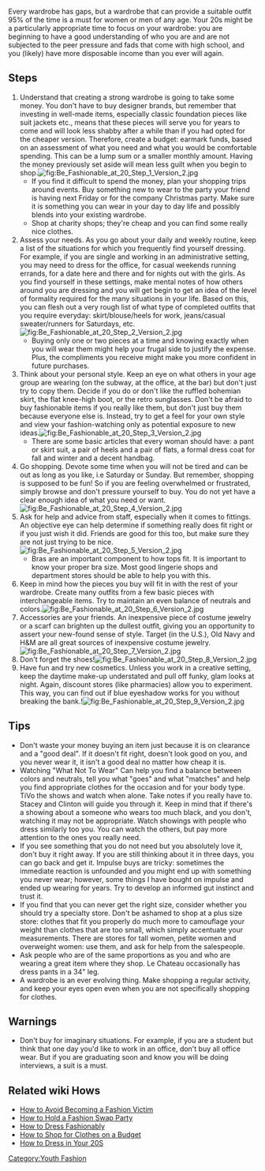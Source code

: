 Every wardrobe has gaps, but a wardrobe that can provide a suitable
outfit 95% of the time is a must for women or men of any age. Your 20s
might be a particularly appropriate time to focus on your wardrobe: you
are beginning to have a good understanding of who you are and are not
subjected to the peer pressure and fads that come with high school, and
you (likely) have more disposable income than you ever will again.

## Steps

1.  Understand that creating a strong wardrobe is going to take some
    money. You don't have to buy designer brands, but remember that
    investing in well-made items, especially classic foundation pieces
    like suit jackets etc., means that these pieces will serve you for
    years to come and will look less shabby after a while than if you
    had opted for the cheaper version. Therefore, create a budget:
    earmark funds, based on an assessment of what you need and what you
    would be comfortable spending. This can be a lump sum or a smaller
    monthly amount. Having the money previously set aside will mean less
    guilt when you begin to
    shop.![](Be_Fashionable_at_20_Step_1_Version_2.jpg "fig:Be_Fashionable_at_20_Step_1_Version_2.jpg")
    -   If you find it difficult to spend the money, plan your shopping
        trips around events. Buy something new to wear to the party your
        friend is having next Friday or for the company Christmas party.
        Make sure it is something you can wear in your day to day life
        and possibly blends into your existing wardrobe.
    -   Shop at charity shops; they're cheap and you can find some
        really nice clothes.
2.  Assess your needs. As you go about your daily and weekly routine,
    keep a list of the situations for which you frequently find yourself
    dressing. For example, if you are single and working in an
    administrative setting, you may need to dress for the office, for
    casual weekends running errands, for a date here and there and for
    nights out with the girls. As you find yourself in these settings,
    make mental notes of how others around you are dressing and you will
    get begin to get an idea of the level of formality required for the
    many situations in your life. Based on this, you can flesh out a
    very rough list of what type of completed outfits that you require
    everyday: skirt/blouse/heels for work, jeans/casual sweater/runners
    for Saturdays,
    etc.![](Be_Fashionable_at_20_Step_2_Version_2.jpg "fig:Be_Fashionable_at_20_Step_2_Version_2.jpg")
    -   Buying only one or two pieces at a time and knowing exactly when
        you will wear them might help your frugal side to justify the
        expense. Plus, the compliments you receive might make you more
        confident in future purchases.
3.  Think about your personal style. Keep an eye on what others in your
    age group are wearing (on the subway, at the office, at the bar) but
    don't just try to copy them. Decide if you do or don't like the
    ruffled bohemian skirt, the flat knee-high boot, or the retro
    sunglasses. Don't be afraid to buy fashionable items if you really
    like them, but don't just buy them because everyone else is.
    Instead, try to get a feel for your own style and view your
    fashion-watching only as potential exposure to new
    ideas.![](Be_Fashionable_at_20_Step_3_Version_2.jpg "fig:Be_Fashionable_at_20_Step_3_Version_2.jpg")
    -   There are some basic articles that every woman should have: a
        pant or skirt suit, a pair of heels and a pair of flats, a
        formal dress coat for fall and winter and a decent handbag.
4.  Go shopping. Devote some time when you will not be tired and can be
    out as long as you like, i.e Saturday or Sunday. But remember,
    shopping is supposed to be fun! So if you are feeling overwhelmed or
    frustrated, simply browse and don't pressure yourself to buy. You do
    not yet have a clear enough idea of what you need or
    want.![](Be_Fashionable_at_20_Step_4_Version_2.jpg "fig:Be_Fashionable_at_20_Step_4_Version_2.jpg")
5.  Ask for help and advice from staff, especially when it comes to
    fittings. An objective eye can help determine if something really
    does fit right or if you just wish it did. Friends are good for this
    too, but make sure they are not just trying to be
    nice.![](Be_Fashionable_at_20_Step_5_Version_2.jpg "fig:Be_Fashionable_at_20_Step_5_Version_2.jpg")
    -   Bras are an important component to how tops fit. It is important
        to know your proper bra size. Most good lingerie shops and
        department stores should be able to help you with this.
6.  Keep in mind how the pieces you buy will fit in with the rest of
    your wardrobe. Create many outfits from a few basic pieces with
    interchangeable items. Try to maintain an even balance of neutrals
    and
    colors.![](Be_Fashionable_at_20_Step_6_Version_2.jpg "fig:Be_Fashionable_at_20_Step_6_Version_2.jpg")
7.  Accessories are your friends. An inexpensive piece of costume
    jewelry or a scarf can brighten up the dullest outfit, giving you an
    opportunity to assert your new-found sense of style. Target (in the
    U.S.), Old Navy and H&M are all great sources of inexpensive costume
    jewelry.![](Be_Fashionable_at_20_Step_7_Version_2.jpg "fig:Be_Fashionable_at_20_Step_7_Version_2.jpg")
8.  Don't forget the
    shoes!![](Be_Fashionable_at_20_Step_8_Version_2.jpg "fig:Be_Fashionable_at_20_Step_8_Version_2.jpg")
9.  Have fun and try new cosmetics. Unless you work in a creative
    setting, keep the daytime make-up understated and pull off funky,
    glam looks at night. Again, discount stores (like pharmacies) allow
    you to experiment. This way, you can find out if blue eyeshadow
    works for you without breaking the
    bank.!![](Be_Fashionable_at_20_Step_9_Version_2.jpg "fig:Be_Fashionable_at_20_Step_9_Version_2.jpg")

## Tips

-   Don't waste your money buying an item just because it is on
    clearance and a "good deal". If it doesn't fit right, doesn't look
    good on you, and you never wear it, it isn't a good deal no matter
    how cheap it is.
-   Watching "What Not To Wear" Can help you find a balance between
    colors and neutrals, tell you what "goes" and what "matches" and
    help you find appropriate clothes for the occasion and for your body
    type. TiVo the shows and watch when alone. Take notes if you really
    have to. Stacey and Clinton will guide you through it. Keep in mind
    that if there's a showing about a someone who wears too much black,
    and you don't, watching it may not be appropriate. Watch showings
    with people who dress similarly too you. You can watch the others,
    but pay more attention to the ones you really need.
-   If you see something that you do not need but you absolutely love
    it, don't buy it right away. If you are still thinking about it in
    three days, you can go back and get it. Impulse buys are tricky:
    sometimes the immediate reaction is unfounded and you might end up
    with something you never wear; however, some things I have bought on
    impulse and ended up wearing for years. Try to develop an informed
    gut instinct and trust it.
-   If you find that you can never get the right size, consider whether
    you should try a specialty store. Don't be ashamed to shop at a plus
    size store: clothes that fit you properly do much more to camouflage
    your weight than clothes that are too small, which simply accentuate
    your measurements. There are stores for tall women, petite women and
    overweight women: use them, and ask for help from the salespeople.
-   Ask people who are of the same proportions as you and who are
    wearing a great item where they shop. Le Chateau occasionally has
    dress pants in a 34" leg.
-   A wardrobe is an ever evolving thing. Make shopping a regular
    activity, and keep your eyes open even when you are not specifically
    shopping for clothes.

## Warnings

-   Don't buy for imaginary situations. For example, if you are a
    student but think that one day you'd like to work in an office,
    don't buy all office wear. But if you are graduating soon and know
    you will be doing interviews, a suit is a must.

## Related wiki Hows

-   [How to Avoid Becoming a Fashion
    Victim](Avoid_Becoming_a_Fashion_Victim "wikilink")
-   [How to Hold a Fashion Swap
    Party](Hold_a_Fashion_Swap_Party "wikilink")
-   [How to Dress Fashionably](Dress_Fashionably "wikilink")
-   [How to Shop for Clothes on a
    Budget](Shop_for_Clothes_on_a_Budget "wikilink")
-   [How to Dress in Your 20S](Dress_in_Your_20s "wikilink")

[Category:Youth Fashion](Category:Youth_Fashion "wikilink")
